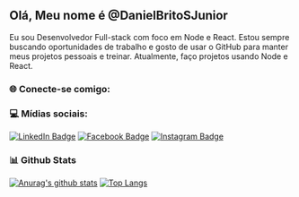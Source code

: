 ## Olá, Meu nome é @DanielBritoSJunior
Eu sou Desenvolvedor Full-stack com foco em Node e React. Estou sempre buscando oportunidades de trabalho e gosto de usar o GitHub para manter meus projetos pessoais e treinar. Atualmente, faço projetos usando Node e React.


### 🌐 Conecte-se comigo:

### :computer: Mídias sociais:
[![LinkedIn Badge](https://img.shields.io/badge/-LinkedIn-0e76a8?style=flat-square&logo=Linkedin&logoColor=white)](https://www.linkedin.com/in/daniel-junior9/)
[![Facebook Badge](https://img.shields.io/badge/-Facebook-1877f2?style=flat-square&logo=Facebook&logoColor=white)](https://www.facebook.com/DanielBritodaSJunior)
[![Instagram Badge](https://img.shields.io/badge/-Instagram-E4405F?style=flat-square&logo=Instagram&logoColor=white)](https://www.instagram.com/daniel.junior_9)


### :bar_chart: Github Stats
[![Anurag's github stats](https://github-readme-stats.vercel.app/api?username=DanielBritoSJunior&show_icons=true&count_private=true)](https://github.com/anuraghazra/github-readme-stats)
[![Top Langs](https://github-readme-stats.vercel.app/api/top-langs/?username=DanielBritoSJunior&layout=compact&count_private=true)](https://github.com/anuraghazra/github-readme-stats)
<!---
DanielBritoSJunior/DanielBritoSJunior is a ✨ special ✨ repository because its `README.md` (this file) appears on your GitHub profile.
You can click the Preview link to take a look at your changes.
--->
